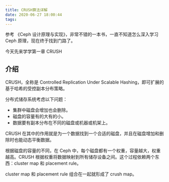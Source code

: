 ```yaml
---
title: CRUSH算法详解
date: 2020-06-27 18:00:44
tags:
---
```


参考 《Ceph 设计原理与实现》，非常不错的一本书，一直不知道怎么深入学习 Ceph 原理，现在终于找到门路了。

今天先来学学第一章 CRUSH

## 介绍

CRUSH，全称是 Controlled Replication Under Scalable Hashing，即可扩展的基于哈希的受控副本分布策略。

分布式储存系统考虑以下问题：

- 集群中磁盘会增加也会删除。
- 磁盘的容量有的大有的小。
- 数据要有副本分布在不同的磁盘或机器或机架上。

CRUSH 在其中的作用就是为一个数据找到一个合适的磁盘，并且在磁盘增加和删除时也能动态平衡数据。

根据磁盘的容量的不同，在 Ceph 中，每个磁盘都有一个权重，容量越大，权重越高。CRUSH 根据权重将数据映射到所有储存设备之间。这个过程依赖两个东西：cluster map 和 placement rule。

cluster map 和 placement rule 组合在一起就形成了 crush map。



